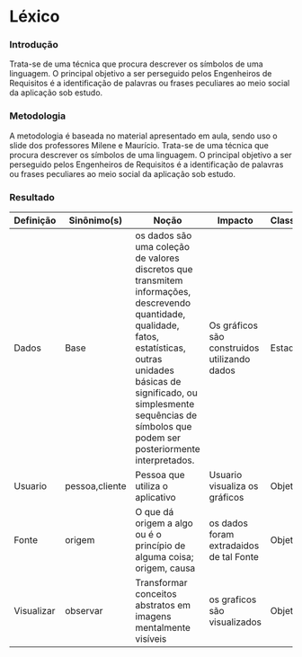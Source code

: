 # Léxico

### Introdução
Trata-se de uma técnica que procura descrever os símbolos de uma linguagem. O principal objetivo a ser perseguido pelos Engenheiros de Requisitos é a identificação de palavras ou frases peculiares ao meio social da aplicação sob estudo.

### Metodologia

A metodologia é baseada no material apresentado em aula, sendo uso o slide dos professores Milene e Maurício. Trata-se de uma técnica que procura descrever os símbolos de uma linguagem. O principal objetivo a ser perseguido pelos Engenheiros de Requisitos é a identificação de palavras ou frases peculiares ao meio social da aplicação sob estudo.

### Resultado

| Definição | Sinônimo(s) | Noção | Impacto | Classificação |
|-----|---------|------|---------|---------|
| Dados | Base | os dados são uma coleção de valores discretos que transmitem informações, descrevendo quantidade, qualidade, fatos, estatísticas, outras unidades básicas de significado, ou simplesmente sequências de símbolos que podem ser posteriormente interpretados. | Os gráficos são construidos utilizando dados | Estado
| Usuario | pessoa,cliente |Pessoa que utiliza o aplicativo | Usuario visualiza os gráficos | Objeto
| Fonte | origem |O que dá origem a algo ou é o princípio de alguma coisa; origem, causa | os dados foram extradaidos de tal Fonte | Objeto
| Visualizar | observar |Transformar conceitos abstratos em imagens mentalmente visíveis | os graficos são visualizados | Objeto

